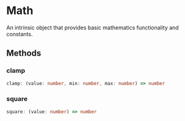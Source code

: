 <!--
 * @Author: haifeng.lu haifeng.lu@ly.com
 * @Date: 2022-12-21 10:42:44
 * @LastEditors: haifeng.lu
 * @LastEditTime: 2022-12-21 10:42:46
 * @Description: 
-->
# Math

An intrinsic object that provides basic mathematics functionality and constants.

## Methods

### clamp

```ts
clamp: (value: number, min: number, max: number) => number
```

### square

```ts
square: (value: number) => number
```
